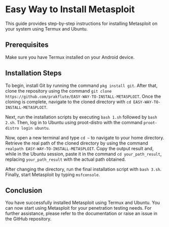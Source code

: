 # Easy Way to Install Metasploit

This guide provides step-by-step instructions for installing Metasploit on your system using Termux and Ubuntu.

## Prerequisites

Make sure you have Termux installed on your Android device.

## Installation Steps

To begin, install Git by running the command `pkg install git`. After that, clone the repository using the command `git clone https://github.com/prakflute/EASY-WAY-TO-INSTALL-METASPLOIT`. Once the cloning is complete, navigate to the cloned directory with `cd EASY-WAY-TO-INSTALL-METASPLOIT`.

Next, run the installation scripts by executing `bash 1.sh` followed by `bash 2.sh`. Then, log in to Ubuntu using proot-distro with the command `proot-distro login ubuntu`. 

Now, open a new terminal and type `cd ~` to navigate to your home directory. Retrieve the real path of the cloned directory by using the command `realpath EASY-WAY-TO-INSTALL-METASPLOIT`. Copy the output result and, while in the Ubuntu session, paste it in the command `cd your_path_result`, replacing `your_path_result` with the actual path obtained.

After changing the directory, run the final installation script with `bash 3.sh`. Finally, start Metasploit by typing `msfconsole`.

## Conclusion

You have successfully installed Metasploit using Termux and Ubuntu. You can now start using Metasploit for your penetration testing needs. For further assistance, please refer to the documentation or raise an issue in the GitHub repository.

